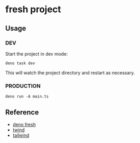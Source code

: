 # fresh project

## Usage

### DEV

Start the project in dev mode:

```shell
deno task dev
```

This will watch the project directory and restart as necessary.

### PRODUCTION

```shell
deno run -A main.ts
```

## Reference

- [deno fresh](https://fresh.deno.dev)
- [twind](https://twind.dev)
- [tailwind](https://tailwindcss.com)
